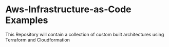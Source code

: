 # Aws-Infrastructure-as-Code Examples
This Repository will contain a collection of custom built architectures using Terraform and Cloudformation
